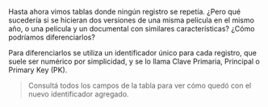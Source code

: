 Hasta ahora vimos tablas donde ningún registro se repetía. ¿Pero qué sucedería si 
se hicieran dos versiones de una misma película en el mismo año, o una película y un documental con similares características? ¿Cómo podríamos diferenciarlos? 

<div class='mu-sql-table'
  data-name='series_peliculas'
  data-columns='["titulo", "descripcion", "creador", "personajes", "temporadas", "puntuacion"]'
  data-rows='[
    ["Los simuladores (Argentina)", "Cuatro socios que se dedican al negocio de la simulación, resuelven los problemas y necesidades de sus clientes mediante lo que ellos denominan operativos de simulacro.", "Damián Szifron", "Mario Santos, Pablo Lamponne, Emilio Ravenna, Gabriel Medina", 2, 10],
    ["Los simuladores (México)", "Cuatro socios que se dedican al negocio de la simulación, resuelven los problemas y necesidades de sus clientes mediante lo que ellos denominan operativos de simulacro.", "Damián Szifron", "Mario Santos, Pablo López, Emilio Vargas, Gabriel Medina", 2, 9.7],
    ["Los simuladores (Chile)", "Cuatro socios que se dedican al negocio de la simulación, resuelven los problemas y necesidades de sus clientes mediante lo que ellos denominan operativos de simulacro.", "", "Ernesto Santos, Gabriel Medina, Emilio Ravenna, Pablo Lorca", 2, 9.3],
    ["Los simuladores (España)", "Cuatro socios que se dedican al negocio de la simulación, resuelven los problemas y necesidades de sus clientes mediante lo que ellos denominan operativos de simulacro.", "", "Santos, Medina, León, Jota", 2, 9.8]
  ]'>
</div>

Para diferenciarlos se utiliza un identificador único para cada registro, que suele ser numérico por simplicidad, y se lo llama Clave Primaria, Principal o Primary Key (PK). 

> Consultá todos los campos de la tabla para ver cómo quedó con el nuevo identificador agregado. 